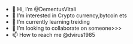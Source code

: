 - 👋 Hi, I’m @DementusVitali
- 👀 I’m interested in Crypto currency,bytcoin ets
- 🌱 I’m currently learning treiding
- 💞️ I’m looking to collaborate on someone>>>
- 📫 How to reach me @dvirus1985<Twitter>

<!---
DementusVitali/DementusVitali is a ✨ special ✨ repository because its `README.md` (this file) appears on your GitHub profile.
You can click the Preview link to take a look at your changes.
--->

